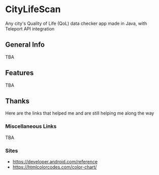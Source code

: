 # CityLifeScan
Any city's Quality of Life (QoL) data checker app made in Java, with Teleport API integration

## General Info
TBA 

## Features
TBA

## Thanks
Here are the links that helped me and are still helping me along the way

### Miscellaneous Links

TBA

### Sites

* https://developer.android.com/reference
* https://htmlcolorcodes.com/color-chart/